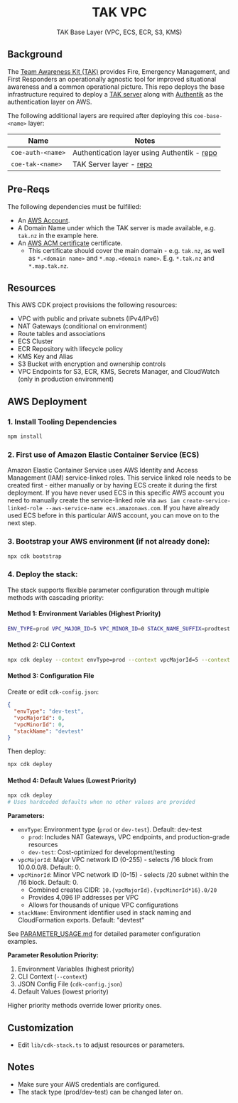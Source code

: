 <h1 align=center>TAK VPC</h1>

<p align=center>TAK Base Layer (VPC, ECS, ECR, S3, KMS)</p>

## Background

The [Team Awareness Kit (TAK)](https://tak.gov/solutions/emergency) provides Fire, Emergency Management, and First Responders an operationally agnostic tool for improved situational awareness and a common operational picture. 
This repo deploys the base infrastructure required to deploy a [TAK server](https://tak.gov/solutions/emergency) along with [Authentik](https://goauthentik.io/) as the authentication layer on AWS.

The following additional layers are required after deploying this `coe-base-<name>` layer:

| Name                  | Notes |
| --------------------- | ----- |
| `coe-auth-<name>`     | Authentication layer using Authentik - [repo](https://github.com/TAK-NZ/auth-infra)      |
| `coe-tak-<name>`      | TAK Server layer - [repo](https://github.com/TAK-NZ/tak-infra)      |

## Pre-Reqs

The following dependencies must be fulfilled:
- An [AWS Account](https://signin.aws.amazon.com/signup?request_type=register).
- A Domain Name under which the TAK server is made available, e.g. `tak.nz` in the example here.
- An [AWS ACM certificate](https://docs.aws.amazon.com/acm/latest/userguide/gs.html) certificate.
  - This certificate should cover the main domain - e.g. `tak.nz`, as well as `*.<domain name>` and `*.map.<domain name>`. E.g. `*.tak.nz` and `*.map.tak.nz`.


## Resources

This AWS CDK project provisions the following resources:
- VPC with public and private subnets (IPv4/IPv6)
- NAT Gateways (conditional on environment)
- Route tables and associations
- ECS Cluster
- ECR Repository with lifecycle policy
- KMS Key and Alias
- S3 Bucket with encryption and ownership controls
- VPC Endpoints for S3, ECR, KMS, Secrets Manager, and CloudWatch (only in production environment)

## AWS Deployment

### 1. Install Tooling Dependencies
   ```bash
   npm install
   ```

### 2. First use of Amazon Elastic Container Service (ECS)

Amazon Elastic Container Service uses AWS Identity and Access Management (IAM) service-linked roles. This service linked role needs to be created first - either manually or by having ECS create it during the first deployment. If you have never used ECS in this specific AWS account you need to manually create the service-linked role via `aws iam create-service-linked-role --aws-service-name ecs.amazonaws.com`. If you have already used ECS before in this particular AWS account, you can move on to the next step. 

### 3. Bootstrap your AWS environment (if not already done):
   ```bash
   npx cdk bootstrap
   ```

### 4. Deploy the stack:

The stack supports flexible parameter configuration through multiple methods with cascading priority:

#### Method 1: Environment Variables (Highest Priority)
```bash
ENV_TYPE=prod VPC_MAJOR_ID=5 VPC_MINOR_ID=0 STACK_NAME_SUFFIX=prodtest npx cdk deploy
```

#### Method 2: CLI Context
```bash
npx cdk deploy --context envType=prod --context vpcMajorId=5 --context vpcMinorId=0 --context stackName=prodtest
```

#### Method 3: Configuration File
Create or edit `cdk-config.json`:
```json
{
  "envType": "dev-test",
  "vpcMajorId": 0,
  "vpcMinorId": 0,
  "stackName": "devtest"
}
```
Then deploy:
```bash
npx cdk deploy
```

#### Method 4: Default Values (Lowest Priority)
```bash
npx cdk deploy
# Uses hardcoded defaults when no other values are provided
```

**Parameters:**
- `envType`: Environment type (`prod` or `dev-test`). Default: dev-test
  - `prod`: Includes NAT Gateways, VPC endpoints, and production-grade resources
  - `dev-test`: Cost-optimized for development/testing
- `vpcMajorId`: Major VPC network ID (0-255) - selects /16 block from 10.0.0.0/8. Default: 0.
- `vpcMinorId`: Minor VPC network ID (0-15) - selects /20 subnet within the /16 block. Default: 0.
  - Combined creates CIDR: `10.{vpcMajorId}.{vpcMinorId*16}.0/20`
  - Provides 4,096 IP addresses per VPC
  - Allows for thousands of unique VPC configurations
- `stackName`: Environment identifier used in stack naming and CloudFormation exports. Default: "devtest"

See [PARAMETER_USAGE.md](./PARAMETER_USAGE.md) for detailed parameter configuration examples.

**Parameter Resolution Priority:**
1. Environment Variables (highest priority)
2. CLI Context (`--context`)
3. JSON Config File (`cdk-config.json`)
4. Default Values (lowest priority)

Higher priority methods override lower priority ones.

## Customization
- Edit `lib/cdk-stack.ts` to adjust resources or parameters.

## Notes
- Make sure your AWS credentials are configured.
- The stack type (prod/dev-test) can be changed later on.

